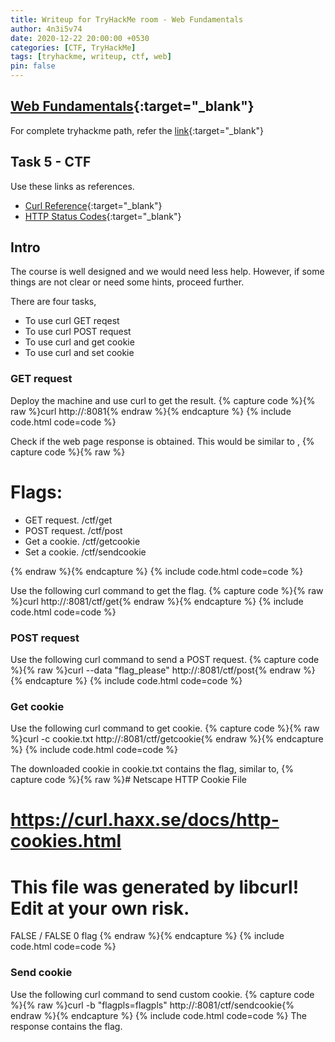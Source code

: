 ```yaml
---
title: Writeup for TryHackMe room - Web Fundamentals
author: 4n3i5v74
date: 2020-12-22 20:00:00 +0530
categories: [CTF, TryHackMe]
tags: [tryhackme, writeup, ctf, web]
pin: false
---
```



<div class="flex-container">
  <script src="https://tryhackme.com/badge/34685"></script>
</div>


## [Web Fundamentals](https://tryhackme.com/room/webfundamentals){:target="_blank"}

For complete tryhackme path, refer the [link](https://4n3i5v74.github.io/posts/getting-started-with-cybersecurity-tryhackme/){:target="_blank"}


## Task 5 - CTF

Use these links as references.
- [Curl Reference](https://catonmat.net/cookbooks/curl){:target="_blank"}
- [HTTP Status Codes](https://developer.mozilla.org/en-US/docs/Web/HTTP/Status){:target="_blank"}


## Intro

The course is well designed and we would need less help. However, if some things are not clear or need some hints, proceed further.

There are four tasks,
- To use curl GET reqest
- To use curl POST request
- To use curl and get cookie
- To use curl and set cookie


### GET request

Deploy the machine and use curl to get the result.
{% capture code %}{% raw %}curl http://<ip>:8081{% endraw %}{% endcapture %} {% include code.html code=code %}

Check if the web page response is obtained. This would be similar to ,
{% capture code %}{% raw %}<!DOCTYPE html>
<html>
<head>
    <meta charset="utf-8">
    <meta http-equiv="X-UA-Compatible" content="IE=edge">
    <title>Page Title</title>
    <meta name="viewport" content="width=device-width, initial-scale=1">
    <link rel="stylesheet" type="text/css" media="screen" href="main.css">
    <script src="main.js"></script>
</head>
<body>
    <h1>Flags:</h1>
    <ul>
        <li>GET request. /ctf/get</li>
        <li>POST request. /ctf/post</li>
        <li>Get a cookie. /ctf/getcookie</li>
        <li>Set a cookie. /ctf/sendcookie</li>
    </ul>
</body>
</html>{% endraw %}{% endcapture %} {% include code.html code=code %}

Use the following curl command to get the flag.
{% capture code %}{% raw %}curl http://<ip>:8081/ctf/get{% endraw %}{% endcapture %} {% include code.html code=code %}


### POST request

Use the following curl command to send a POST request.
{% capture code %}{% raw %}curl --data "flag_please" http://<ip>:8081/ctf/post{% endraw %}{% endcapture %} {% include code.html code=code %}


### Get cookie

Use the following curl command to get cookie.
{% capture code %}{% raw %}curl -c cookie.txt http://<ip>:8081/ctf/getcookie{% endraw %}{% endcapture %} {% include code.html code=code %}

The downloaded cookie in cookie.txt contains the flag, similar to,
{% capture code %}{% raw %}# Netscape HTTP Cookie File
# https://curl.haxx.se/docs/http-cookies.html
# This file was generated by libcurl! Edit at your own risk.
<ip>     FALSE   /       FALSE   0       flag    <flag>{% endraw %}{% endcapture %} {% include code.html code=code %}


### Send cookie

Use the following curl command to send custom cookie.
{% capture code %}{% raw %}curl -b "flagpls=flagpls" http://<ip>:8081/ctf/sendcookie{% endraw %}{% endcapture %} {% include code.html code=code %}
The response contains the flag.

